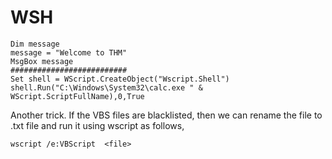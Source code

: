 # WSH
```text-vbscript
Dim message 
message = "Welcome to THM"
MsgBox message
##########################
Set shell = WScript.CreateObject("Wscript.Shell")
shell.Run("C:\Windows\System32\calc.exe " & WScript.ScriptFullName),0,True
```

Another trick. If the VBS files are blacklisted, then we can rename the file to .txt file and run it using wscript as follows,

`wscript /e:VBScript  <file>`